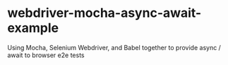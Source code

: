 # webdriver-mocha-async-await-example
Using Mocha, Selenium Webdriver, and Babel together to provide async / await to browser e2e tests
